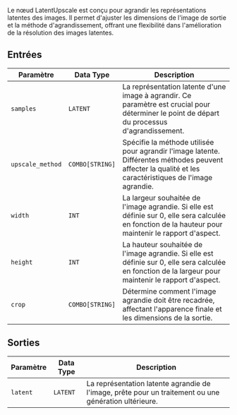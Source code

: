 
Le nœud LatentUpscale est conçu pour agrandir les représentations latentes des images. Il permet d'ajuster les dimensions de l'image de sortie et la méthode d'agrandissement, offrant une flexibilité dans l'amélioration de la résolution des images latentes.

## Entrées

| Paramètre | Data Type | Description |
|-----------|-------------|-------------|
| `samples` | `LATENT`    | La représentation latente d'une image à agrandir. Ce paramètre est crucial pour déterminer le point de départ du processus d'agrandissement. |
| `upscale_method` | `COMBO[STRING]` | Spécifie la méthode utilisée pour agrandir l'image latente. Différentes méthodes peuvent affecter la qualité et les caractéristiques de l'image agrandie. |
| `width`   | `INT`       | La largeur souhaitée de l'image agrandie. Si elle est définie sur 0, elle sera calculée en fonction de la hauteur pour maintenir le rapport d'aspect. |
| `height`  | `INT`       | La hauteur souhaitée de l'image agrandie. Si elle est définie sur 0, elle sera calculée en fonction de la largeur pour maintenir le rapport d'aspect. |
| `crop`    | `COMBO[STRING]` | Détermine comment l'image agrandie doit être recadrée, affectant l'apparence finale et les dimensions de la sortie. |

## Sorties

| Paramètre | Data Type | Description |
|-----------|-------------|-------------|
| `latent`  | `LATENT`    | La représentation latente agrandie de l'image, prête pour un traitement ou une génération ultérieure. |
